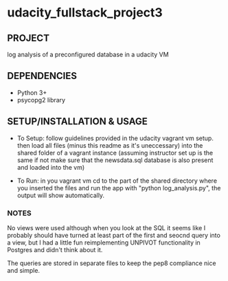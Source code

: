 # udacity_fullstack_project3

## **PROJECT**
log analysis of a preconfigured database in a udacity VM

## **DEPENDENCIES**
* Python 3+
* psycopg2 library

## **SETUP/INSTALLATION & USAGE**
* To Setup: follow guidelines provided in the udacity vagrant vm setup. then load all files (minus this readme as it's uneccessary) into the shared folder of a vagrant instance (assuming instructor set up is the same if not make sure that the newsdata.sql database is also present and loaded into the vm) 

* To Run: in you vagrant vm cd to the part of the shared directory where you inserted the files and run the app with "python log_analysis.py", the output will show automatically.

### **NOTES**
No views were used although when you look at the SQL it seems like I probably should have turned at least part of the first and seocnd query into a view, but I had a little fun reimplementing UNPIVOT functionality in Postgres and didn't think about it.

The queries are stored in separate files to keep the pep8 compliance nice and simple.

